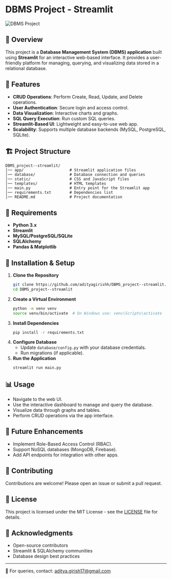 # DBMS Project - Streamlit

![DBMS Project](https://img.shields.io/badge/DBMS-Streamlit%20App-blue.svg)

## 📌 Overview
This project is a **Database Management System (DBMS) application** built using **Streamlit** for an interactive web-based interface. It provides a user-friendly platform for managing, querying, and visualizing data stored in a relational database.

## 🚀 Features
- **CRUD Operations**: Perform Create, Read, Update, and Delete operations.
- **User Authentication**: Secure login and access control.
- **Data Visualization**: Interactive charts and graphs.
- **SQL Query Execution**: Run custom SQL queries.
- **Streamlit-Based UI**: Lightweight and easy-to-use web app.
- **Scalability**: Supports multiple database backends (MySQL, PostgreSQL, SQLite).

## 🏗️ Project Structure
```
DBMS_project--streamlit/
│── app/                    # Streamlit application files
│── database/               # Database connection and queries
│── static/                 # CSS and JavaScript files
│── templates/              # HTML templates
│── main.py                 # Entry point for the Streamlit app
│── requirements.txt        # Dependencies list
│── README.md               # Project documentation
```

## 🔧 Requirements
- **Python 3.x**
- **Streamlit**
- **MySQL/PostgreSQL/SQLite**
- **SQLAlchemy**
- **Pandas & Matplotlib**

## 📖 Installation & Setup
1. **Clone the Repository**
   ```bash
   git clone https://github.com/adityagirishh/DBMS_project--streamlit.git
   cd DBMS_project--streamlit
   ```
2. **Create a Virtual Environment**
   ```bash
   python -m venv venv
   source venv/bin/activate  # On Windows use: venv\Scripts\activate
   ```
3. **Install Dependencies**
   ```bash
   pip install -r requirements.txt
   ```
4. **Configure Database**
   - Update `database/config.py` with your database credentials.
   - Run migrations (if applicable).
5. **Run the Application**
   ```bash
   streamlit run main.py
   ```

## 📊 Usage
- Navigate to the web UI.
- Use the interactive dashboard to manage and query the database.
- Visualize data through graphs and tables.
- Perform CRUD operations via the app interface.

## 🚀 Future Enhancements
- Implement Role-Based Access Control (RBAC).
- Support NoSQL databases (MongoDB, Firebase).
- Add API endpoints for integration with other apps.

## 📝 Contributing
Contributions are welcome! Please open an issue or submit a pull request.

## 📜 License
This project is licensed under the MIT License - see the [LICENSE](LICENSE) file for details.

## 🌟 Acknowledgments
- Open-source contributors
- Streamlit & SQLAlchemy communities
- Database design best practices

---
📧 For queries, contact: aditya.girish17@gmail.com

